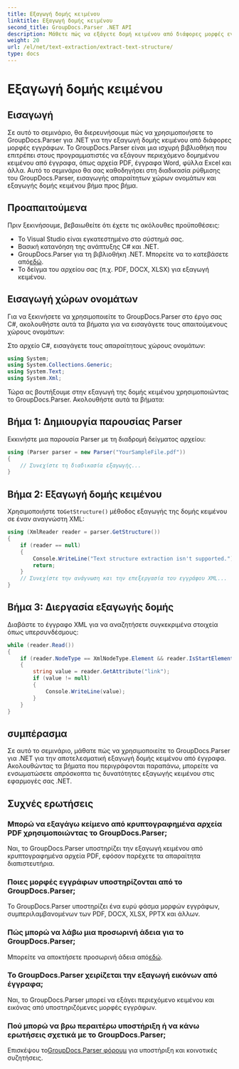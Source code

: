 ```yaml
---
title: Εξαγωγή δομής κειμένου
linktitle: Εξαγωγή δομής κειμένου
second_title: GroupDocs.Parser .NET API
description: Μάθετε πώς να εξάγετε δομή κειμένου από διάφορες μορφές εγγράφων χρησιμοποιώντας το GroupDocs.Parser για .NET. Ένα βήμα προς βήμα σεμινάριο με παραδείγματα κώδικα.
weight: 20
url: /el/net/text-extraction/extract-text-structure/
type: docs
---
```

# Εξαγωγή δομής κειμένου

## Εισαγωγή
Σε αυτό το σεμινάριο, θα διερευνήσουμε πώς να χρησιμοποιήσετε το GroupDocs.Parser για .NET για την εξαγωγή δομής κειμένου από διάφορες μορφές εγγράφων. Το GroupDocs.Parser είναι μια ισχυρή βιβλιοθήκη που επιτρέπει στους προγραμματιστές να εξάγουν περιεχόμενο δομημένου κειμένου από έγγραφα, όπως αρχεία PDF, έγγραφα Word, φύλλα Excel και άλλα. Αυτό το σεμινάριο θα σας καθοδηγήσει στη διαδικασία ρύθμισης του GroupDocs.Parser, εισαγωγής απαραίτητων χώρων ονομάτων και εξαγωγής δομής κειμένου βήμα προς βήμα.
## Προαπαιτούμενα
Πριν ξεκινήσουμε, βεβαιωθείτε ότι έχετε τις ακόλουθες προϋποθέσεις:
- Το Visual Studio είναι εγκατεστημένο στο σύστημά σας.
- Βασική κατανόηση της ανάπτυξης C# και .NET.
-  GroupDocs.Parser για τη βιβλιοθήκη .NET. Μπορείτε να το κατεβάσετε από[εδώ](https://releases.groupdocs.com/parser/net/).
- Το δείγμα του αρχείου σας (π.χ. PDF, DOCX, XLSX) για εξαγωγή κειμένου.
## Εισαγωγή χώρων ονομάτων
Για να ξεκινήσετε να χρησιμοποιείτε το GroupDocs.Parser στο έργο σας C#, ακολουθήστε αυτά τα βήματα για να εισαγάγετε τους απαιτούμενους χώρους ονομάτων:

Στο αρχείο C#, εισαγάγετε τους απαραίτητους χώρους ονομάτων:
```csharp
using System;
using System.Collections.Generic;
using System.Text;
using System.Xml;
```
Τώρα ας βουτήξουμε στην εξαγωγή της δομής κειμένου χρησιμοποιώντας το GroupDocs.Parser. Ακολουθήστε αυτά τα βήματα:
## Βήμα 1: Δημιουργία παρουσίας Parser
Εκκινήστε μια παρουσία Parser με τη διαδρομή δείγματος αρχείου:
```csharp
using (Parser parser = new Parser("YourSampleFile.pdf"))
{
    // Συνεχίστε τη διαδικασία εξαγωγής...
}
```
## Βήμα 2: Εξαγωγή δομής κειμένου
 Χρησιμοποιήστε το`GetStructure()` μέθοδος εξαγωγής της δομής κειμένου σε έναν αναγνώστη XML:
```csharp
using (XmlReader reader = parser.GetStructure())
{
    if (reader == null)
    {
        Console.WriteLine("Text structure extraction isn't supported.");
        return;
    }
    // Συνεχίστε την ανάγνωση και την επεξεργασία του εγγράφου XML...
}
```
## Βήμα 3: Διεργασία εξαγωγής δομής
Διαβάστε το έγγραφο XML για να αναζητήσετε συγκεκριμένα στοιχεία όπως υπερσυνδέσμους:
```csharp
while (reader.Read())
{
    if (reader.NodeType == XmlNodeType.Element && reader.IsStartElement() && reader.Name.ToLowerInvariant() == "hyperlink")
    {
        string value = reader.GetAttribute("link");
        if (value != null)
        {
            Console.WriteLine(value);
        }
    }
}
```
## συμπέρασμα
Σε αυτό το σεμινάριο, μάθατε πώς να χρησιμοποιείτε το GroupDocs.Parser για .NET για την αποτελεσματική εξαγωγή δομής κειμένου από έγγραφα. Ακολουθώντας τα βήματα που περιγράφονται παραπάνω, μπορείτε να ενσωματώσετε απρόσκοπτα τις δυνατότητες εξαγωγής κειμένου στις εφαρμογές σας .NET.

## Συχνές ερωτήσεις
### Μπορώ να εξαγάγω κείμενο από κρυπτογραφημένα αρχεία PDF χρησιμοποιώντας το GroupDocs.Parser;
Ναι, το GroupDocs.Parser υποστηρίζει την εξαγωγή κειμένου από κρυπτογραφημένα αρχεία PDF, εφόσον παρέχετε τα απαραίτητα διαπιστευτήρια.
### Ποιες μορφές εγγράφων υποστηρίζονται από το GroupDocs.Parser;
Το GroupDocs.Parser υποστηρίζει ένα ευρύ φάσμα μορφών εγγράφων, συμπεριλαμβανομένων των PDF, DOCX, XLSX, PPTX και άλλων.
### Πώς μπορώ να λάβω μια προσωρινή άδεια για το GroupDocs.Parser;
 Μπορείτε να αποκτήσετε προσωρινή άδεια από[εδώ](https://purchase.groupdocs.com/temporary-license/).
### Το GroupDocs.Parser χειρίζεται την εξαγωγή εικόνων από έγγραφα;
Ναι, το GroupDocs.Parser μπορεί να εξάγει περιεχόμενο κειμένου και εικόνας από υποστηριζόμενες μορφές εγγράφων.
### Πού μπορώ να βρω περαιτέρω υποστήριξη ή να κάνω ερωτήσεις σχετικά με το GroupDocs.Parser;
 Επισκέψου το[GroupDocs.Parser φόρουμ](https://forum.groupdocs.com/c/parser/17) για υποστήριξη και κοινοτικές συζητήσεις.